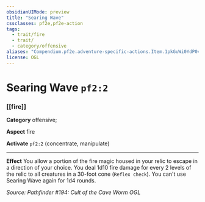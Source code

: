 ```yaml
---
obsidianUIMode: preview
title: "Searing Wave"
cssclasses: pf2e,pf2e-action
tags:
  - trait/fire
  - trait/
  - category/offensive
aliases: "Compendium.pf2e.adventure-specific-actions.Item.1pkGuWi0YdP0v6g2"
license: OGL
---
```

# Searing Wave `pf2:2`

### [[fire]]

**Category** offensive; 




**Aspect** fire

**Activate** `pf2:2` (concentrate, manipulate)

* * *

**Effect** You allow a portion of the fire magic housed in your relic to escape in a direction of your choice. You deal 1d10 fire damage for every 2 levels of the relic to all creatures in a 30-foot cone (`Reflex check`). You can't use Searing Wave again for 1d4 rounds.

*Source: Pathfinder #194: Cult of the Cave Worm*
*OGL*